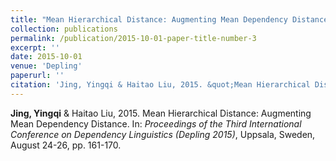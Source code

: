 ```yaml
---
title: "Mean Hierarchical Distance: Augmenting Mean Dependency Distance"
collection: publications
permalink: /publication/2015-10-01-paper-title-number-3
excerpt: ''
date: 2015-10-01
venue: 'Depling'
paperurl: ''
citation: 'Jing, Yingqi & Haitao Liu, 2015. &quot;Mean Hierarchical Distance: Augmenting Mean Dependency Distance.&quot; <i>Proceedings of the Third International Conference on Dependency Linguistics</i>. Uppsala, Sweden, August 24-26, pp. 161-170.'
---
```



**Jing, Yingqi** & Haitao Liu, 2015. Mean Hierarchical Distance: Augmenting Mean Dependency Distance. In: *Proceedings of the Third International Conference on Dependency Linguistics (Depling 2015)*, Uppsala, Sweden, August 24-26, pp. 161-170.

